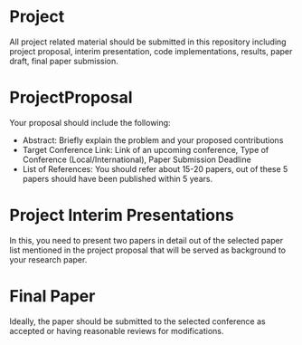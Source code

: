 # Project
All project related material should be submitted in this repository including project proposal, interim presentation, code implementations, results, paper draft, final paper submission.

# ProjectProposal
Your proposal should include the following:
  * Abstract: Briefly explain the problem and your proposed contributions
  * Target Conference Link: Link of an upcoming conference, Type of Conference (Local/International), Paper Submission Deadline
  * List of References: You should refer about 15-20 papers, out of these 5 papers should have been published within 5 years.
  
# Project Interim Presentations
In this, you need to present two papers in detail out of the selected paper list mentioned in the project proposal that will be served as background to your research paper.

# Final Paper
Ideally, the paper should be submitted to the selected conference as accepted or having reasonable reviews for modifications.
